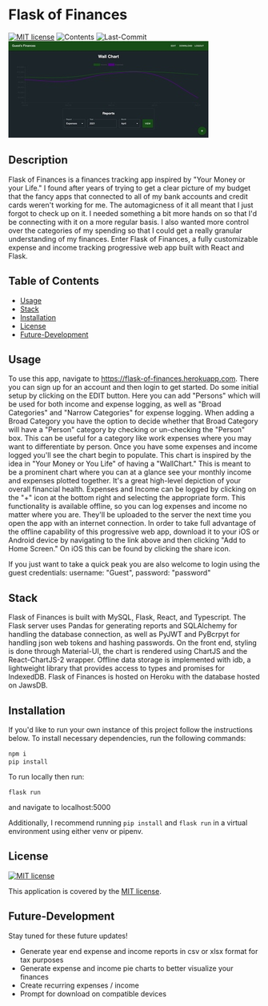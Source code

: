 # Flask of Finances
[![MIT license](https://img.shields.io/badge/License-MIT-blue.svg)](https://lbesson.mit-license.org/)
![Contents](https://img.shields.io/github/languages/top/elijah415hz/finances-flask-public)
![Last-Commit](https://img.shields.io/github/last-commit/elijah415hz/finances-flask-public)
![Screenshot](screenshot.jpg)

## Description
Flask of Finances is a finances tracking app inspired by "Your Money or your Life." I found after years of trying to get a clear picture of my budget that the fancy apps that connected to all of my bank accounts and credit cards weren't working for me. The automagicness of it all meant that I just forgot to check up on it. I needed something a bit more hands on so that I'd be connecting with it on a more regular basis. I also wanted more control over the categories of my spending so that I could get a really granular understanding of my finances. Enter Flask of Finances, a fully customizable expense and income tracking progressive web app built with React and Flask.

## Table of Contents
* [Usage](#Usage)
* [Stack](#Stack)
* [Installation](#Installation)
* [License](#License)
* [Future-Development](#Future-Development)

## Usage
To use this app, navigate to https://flask-of-finances.herokuapp.com. There you can sign up for an account and then login to get started.
Do some initial setup by clicking on the EDIT button. Here you can add "Persons" which will be used for both income and expense logging, as well as "Broad Categories" and "Narrow Categories" for expense logging. When adding a Broad Category you have the option to decide whether that Broad Category will have a "Person" category by checking or un-checking the "Person" box. This can be useful for a category like work expenses where you may want to differentiate by person.
Once you have some expenses and income logged you'll see the chart begin to populate. This chart is inspired by the idea in "Your Money or You Life" of having a "WallChart." This is meant to be a prominent chart where you can at a glance see your monthly income and expenses plotted together. It's a great high-level depiction of your overall financial health.
Expenses and Income can be logged by clicking on the "+" icon at the bottom right and selecting the appropriate form. This functionality is available offline, so you can log expenses and income no matter where you are. They'll be uploaded to the server the next time you open the app with an internet connection.
In order to take full advantage of the offline capability of this progressive web app, download it to your iOS or Android device by navigating to the link above and then clicking "Add to Home Screen." On iOS this can be found by clicking the share icon.

If you just want to take a quick peak you are also welcome to login using the guest credentials: username: "Guest", password: "password"

## Stack
Flask of Finances is built with MySQL, Flask, React, and Typescript. The Flask server uses Pandas for generating reports and SQLAlchemy for handling the database connection, as well as PyJWT and PyBcrpyt for handling json web tokens and hashing passwords. On the front end, styling is done through Material-UI, the chart is rendered using ChartJS and the React-ChartJS-2 wrapper. Offline data storage is implemented with idb, a lightweight library that provides access to types and promises for IndexedDB. 
Flask of Finances is hosted on Heroku with the database hosted on JawsDB.

## Installation
If you'd like to run your own instance of this project follow the instructions below.
To install necessary dependencies, run the following commands:
```
npm i
pip install
``` 
To run locally then run:
```
flask run
```
and navigate to localhost:5000

Additionally, I recommend running `pip install` and `flask run` in a virtual environment using either venv or pipenv.

## License
[![MIT license](https://img.shields.io/badge/License-MIT-blue.svg)](https://lbesson.mit-license.org/) 

This application is covered by the [MIT license](https://lbesson.mit-license.org/).

## Future-Development
Stay tuned for these future updates!
* Generate year end expense and income reports in csv or xlsx format for tax purposes
* Generate expense and income pie charts to better visualize your finances
* Create recurring expenses / income
* Prompt for download on compatible devices 
